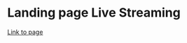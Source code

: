 # Landing page Live Streaming

[Link to page](https://viktor1504.github.io/landing_live_streaming/)

